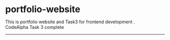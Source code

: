 # portfolio-website
This is portfolio website and Task3 for frontend development .
<br>
CodeAlpha Task 3 complete
<hr>
<!DOCTYPE html>
<html lang="en">

<head>
    <meta charset="UTF-8">
    <meta name="viewport" content="width=device-width, initial-scale=1.0">
    <title>Portfolio website</title>
    <style>
        * {
            margin: 0;
            padding: 0;
        }

        body {
            background-color: rgb(13, 13, 37);
            color: white;
            font-family: poppins, sans-serif;
        }

        nav {
            display: flex;
            justify-content: space-around;
            align-items: center;
            height: 60px;
            background-color: rgb(20, 20, 82);
        }

        nav ul {
            display: flex;
            justify-content: center;
        }

        nav ul li {
            list-style: none;
            margin: 0 23px;
        }

        nav ul li a {
            text-decoration: none;
            color: white;
        }

        nav ul li a:hover {
            color: rgb(130, 130, 209);
            font-size: 1.1rem;
        }

        main hr {
            border: 0;
            background: rgb(130, 130, 209);
            height: 1.2px;
            margin: 40px 84px;


        }

        .left {
            font-size: 1.6rem;
        }

        .firstSection {
            display: flex;
            justify-content: space-around;
            align-items: center;
            margin: 20px 0;
        }

        .firstSection>div {
            width: 20%;
        }

        .leftSection {
            font-size: 1.7rem;
            margin: 20px;
        }

        .rightSection img {
            width: 115%;
            margin: 0;
        }

        .purple {
            color: rgba(22, 198, 241, 0.979);
        }

        #element {
            color: rgba(22, 198, 241, 0.979);
        }

        .text-grey {
            color: grey;
        }

        .secondSection {
            max-width: 78vw;
            margin: auto;
            height: 80vh;
        }

        .secondSection h1 {
            font-size: 1.5rem;
        }

        .secondSection .box {
            background: white;
            width: 80vw;
            height: 2px;
            margin: 56px 0;
            display: flex;
        }

        .secondSection .vertical {
            height: 93px;
            width: 1px;
            background-color: white;
            margin: 0 140px;
        }

        .image-top {
            width: 40px;
            position: relative;
            top: -40px;
            left: -10px;
        }

        .vertical-title {
            position: relative;
            top: 75px;
            width: 150px;
        }

        .vertical-dsc {
            position: relative;
            top: 86px;
            color: grey;
            width: 150px;
            font-size: 9px;
        }
        footer{
            background-color: rgb(19, 3, 3);
        }
        .footer{
            display: flex;
            padding: 23px 122px;
            justify-content: space-evenly;
        }
        .footer ul{
            list-style: none;
        }
        .footer > div{
            width: 90px;
        }
        footer .footer-rights{
            text-align: center;
            color: gray;
        }
    </style>
</head>

<body>
    <header>
        <nav>
            <div class="left">Shahjad's Portfolio</div>
            <div class="right">
                <ul>
                    <li><a href="/">Home</a></li>
                    <li><a href="/">About</a></li>
                    <li><a href="/">Services</a></li>
                    <li><a href="/">Projects</a></li>
                    <li><a href="/">Contact Me</a></li>
                </ul>
            </div>
        </nav>
    </header>
    <main>
        <section class="firstSection">
            <div class="leftSection">
                Hi, My name is <span class="purple">Shahjad Alam</span>
                <div>and I am a passionate</div>
                <div>Web Developer</div>
                <span id="element"></span>
                <div class="button">
                <div class="btn"></div>
                <div class="btn"></div>
                </div>
            </div>
            <div class="rightSection">
                <img src="wpp.png" alt="">

            </div>

        </section>
        <hr>
        <section class="secondSection">
            <span class="text-grey">What I have done so far</span>
            <h1>Work Experience</h1>
            <div class="box">
                <div class="vertical">
                    <img class="image-top" src="html.png" alt="">
                    <div class="vertical-title">HTML Developer (2022-2024)</div>
                    <div class="vertical-dsc">
                        Lorem ipsum dolor sit amet consectetur adipisicing elit.
                        Minus, distinctio fugiat commodi fuga, consequuntur et,
                        aliquam pariatur laudantium ab porro iusto eligendi omnis?
                        Dolorem natus, animi ut dignissimos qui asperiores.
                    </div>
                </div>

                <div class="vertical">
                    <img class="image-top" src="nodejs.png" alt="">
                    <div class="vertical-title">Node.js Developer (2022-2024)</div>
                    <div class="vertical-dsc">
                        Lorem ipsum dolor sit amet consectetur adipisicing elit.
                        Minus, distinctio fugiat commodi fuga, consequuntur et,
                        aliquam pariatur laudantium ab porro iusto eligendi omnis?
                        Dolorem natus, animi ut dignissimos qui asperiores.
                    </div>
                </div>

                <div class="vertical">
                    <img class="image-top" src="instagram.png" alt="">
                    <div class="vertical-title">Instagram Exception handling (2022-till now)</div>
                    <div class="vertical-dsc">
                        Lorem ipsum dolor sit amet consectetur adipisicing elit.
                        Minus, distinctio fugiat commodi fuga, consequuntur et,
                        aliquam pariatur laudantium ab porro iusto eligendi omnis?
                        Dolorem natus, animi ut dignissimos qui asperiores.
                    </div>
                </div>

                <div class="vertical">
                    <img class="image-top" src="facebook.png" alt="">
                    <div class="vertical-title">facebook page handling (2020-2024)</div>
                    <div class="vertical-dsc">
                        Lorem ipsum dolor sit amet consectetur adipisicing elit.
                        Minus, distinctio fugiat commodi fuga, consequuntur et,
                        aliquam pariatur laudantium ab porro iusto eligendi omnis?
                        Dolorem natus, animi ut dignissimos qui asperiores.
                    </div>
                </div>

            </div>
        </section>
    </main>
    <footer>
        <div class="footer">
            <div class="footer-first">
                <h3>Shahjad's Developer Portfolio</h3>
            </div>
            <div class="footer-second">
                <ul>
                    <li>Home</li>
                    <li>About</li>
                    <li>Services</li>
                    <li>Contact</li>
                    <li>Projects</li>
                </ul>
            </div>
            <div class="footer-third">
                <ul>
                    <li>Home</li>
                    <li>About</li>
                    <li>Services</li>
                    <li>Contact</li>
                    <li>Projects</li>
                </ul>
            </div>
            <div class="footer-fourth">
                <ul>
                    <li>Home</li>
                    <li>About</li>
                    <li>Services</li>
                    <li>Contact</li>
                    <li>Projects</li>
                </ul>
            </div>
        </div>
        <div class="footer-rights">
            Copyright&#169;shahjadportfolio.com | All right reserved
        </div>
    </footer>
    <script src="https://unpkg.com/typed.js@2.1.0/dist/typed.umd.js"></script>
    <script>
        var typed = new Typed('#element', {
            strings: ['Web Developer', 'Graphic Designer', 'Web Designer', 'Creator'],
            typeSpeed: 150,
        });
    </script>
</body>

</html>